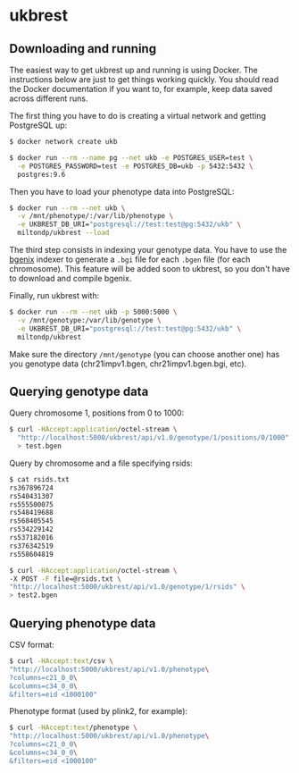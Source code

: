 # ukbrest

## Downloading and running
The easiest way to get ukbrest up and running is using Docker. The instructions below are just to get things working
quickly. You should read the Docker documentation if you want to, for example, keep data saved across different runs.

The first thing you have to do is creating a virtual network and getting PostgreSQL up:

```bash
$ docker network create ukb

$ docker run --rm --name pg --net ukb -e POSTGRES_USER=test \
  -e POSTGRES_PASSWORD=test -e POSTGRES_DB=ukb -p 5432:5432 \
  postgres:9.6
```

Then you have to load your phenotype data into PostgreSQL:

```bash
$ docker run --rm --net ukb \
  -v /mnt/phenotype/:/var/lib/phenotype \
  -e UKBREST_DB_URI="postgresql://test:test@pg:5432/ukb" \
  miltondp/ukbrest --load
```

The third step consists in indexing your genotype data. You have to use the
[bgenix](https://bitbucket.org/gavinband/bgen/wiki/bgenix) indexer to generate a `.bgi` file
for each `.bgen` file (for each chromosome). This feature will be added soon to ukbrest, so you don't have to
download and compile bgenix.

Finally, run ukbrest with:

```bash
$ docker run --rm --net ukb -p 5000:5000 \
  -v /mnt/genotype:/var/lib/genotype \
  -e UKBREST_DB_URI="postgresql://test:test@pg:5432/ukb" \
  miltondp/ukbrest
```

Make sure the directory `/mnt/genotype` (you can choose another one) has you genotype data (chr21impv1.bgen,
chr21impv1.bgen.bgi, etc).


## Querying genotype data

Query chromosome 1, positions from 0 to 1000:
```bash
$ curl -HAccept:application/octel-stream \
  "http://localhost:5000/ukbrest/api/v1.0/genotype/1/positions/0/1000" \
  > test.bgen
```

Query by chromosome and a file specifying rsids:
```bash
$ cat rsids.txt
rs367896724
rs540431307
rs555500075
rs548419688
rs568405545
rs534229142
rs537182016
rs376342519
rs558604819

$ curl -HAccept:application/octel-stream \
-X POST -F file=@rsids.txt \
"http://localhost:5000/ukbrest/api/v1.0/genotype/1/rsids" \
> test2.bgen
```


## Querying phenotype data

CSV format:
```bash
$ curl -HAccept:text/csv \
"http://localhost:5000/ukbrest/api/v1.0/phenotype\
?columns=c21_0_0\
&columns=c34_0_0\
&filters=eid <1000100"
```

Phenotype format (used by plink2, for example):
```bash
$ curl -HAccept:text/phenotype \
"http://localhost:5000/ukbrest/api/v1.0/phenotype\
?columns=c21_0_0\
&columns=c34_0_0\
&filters=eid <1000100"
```
